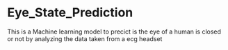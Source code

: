 # Eye_State_Prediction
This is a Machine learning model to precict is the eye of a human is closed or not by analyzing the data taken from a ecg headset

